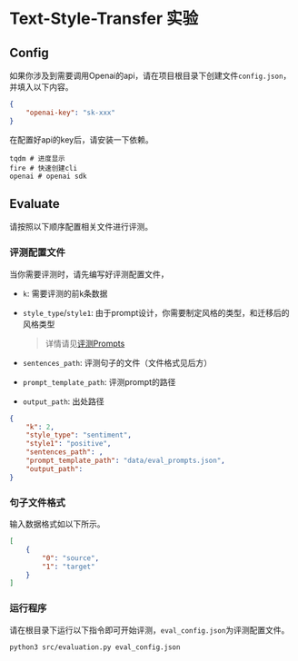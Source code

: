 # Text-Style-Transfer 实验

## Config

如果你涉及到需要调用Openai的api，请在项目根目录下创建文件`config.json`，并填入以下内容。
```json
{
    "openai-key": "sk-xxx"
}
```

在配置好api的key后，请安装一下依赖。
```
tqdm # 进度显示
fire # 快速创建cli
openai # openai sdk
```

## Evaluate

请按照以下顺序配置相关文件进行评测。

### 评测配置文件

当你需要评测时，请先编写好评测配置文件，

* `k`: 需要评测的前k条数据
* `style_type`/`style1`: 由于prompt设计，你需要制定风格的类型，和迁移后的风格类型
    
    > 详情请见[评测Prompts](data/eval_prompts.json)
* `sentences_path`: 评测句子的文件（文件格式见后方）
* `prompt_template_path`: 评测prompt的路径
* `output_path`: 出处路径


```json
{
    "k": 2,
    "style_type": "sentiment",
    "style1": "positive",
    "sentences_path": ,
    "prompt_template_path": "data/eval_prompts.json",
    "output_path": 
}
```

### 句子文件格式
输入数据格式如以下所示。
```json
[
    {
        "0": "source",
        "1": "target"
    }
]

```

### 运行程序

请在根目录下运行以下指令即可开始评测，`eval_config.json`为评测配置文件。
```bash
python3 src/evaluation.py eval_config.json
```
